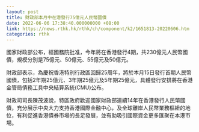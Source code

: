 ```yaml
---
layout: post
title: 財政部本月中在港發行75億元人民幣國債
date: 2022-06-06 17:38:40.000000000 +08:00
link: https://news.rthk.hk/rthk/ch/component/k2/1651813-20220606.htm
categories: rthk
---
```


國家財政部公布，經國務院批准，今年將在香港發行4期，共230億元人民幣國債，規模分別是75億元、50億元、55億元及50億元。

財政部表示，為慶祝香港特別行政區回歸25周年，將於本月15日發行首期人民幣國債，包括2年期25億元、3年期25億元及5年期25億元，具體發行安排將在香港金管局債務工具中央結算系統(CMU)公布。

財政司司長陳茂波說，特區政府歡迎國家財政部連續14年在香港發行人民幣國債，充分展示中央大力支持香港國際金融中心，及全球離岸人民幣業務樞紐的地位，有利促進香港債券市場的長足發展，並有助吸引國際資金更多匯聚在本港市場。
